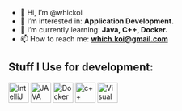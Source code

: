 - 👋 Hi, I’m @whickoi
- 👀 I’m interested in: **Application Development.**
- 🌱 I’m currently learning: **Java, C++, Docker.**
- 📫 How to reach me: **which.koi@gmail.com**

## Stuff I Use for development:
<img src="https://resources.jetbrains.com/storage/products/intellij-idea/img/meta/intellij-idea_logo_300x300.png"
     alt="IntelliJ IDEA"
     style="height: 40px; width: 40px;" /> <img src="https://teqnation.com/wp-content/uploads/2019/07/sdsa.png"
     alt="JAVA"
     style="height: 40px; width: 40px;" /> <img src="https://ms-azuretools.gallerycdn.vsassets.io/extensions/ms-azuretools/vscode-docker/1.20.0/1645549725810/Microsoft.VisualStudio.Services.Icons.Default"
                                                alt="Docker"
                                                style="height: 40px; width: 40px;" /> <img src="https://user-images.githubusercontent.com/42747200/46140125-da084900-c26d-11e8-8ea7-c45ae6306309.png"
                                                                                           alt="c++"
                                                                                           style="height: 40px; width: 40px;" /> <img src="https://upload.wikimedia.org/wikipedia/commons/thumb/5/59/Visual_Studio_Icon_2019.svg/1200px-Visual_Studio_Icon_2019.svg.png"
                                                                                                                                      alt="Visual Studio"
                                                                                                                                      style="height: 40px; width: 40px;" />

<!---
whickoi/whickoi is a ✨ special ✨ repository because its `README.md` (this file) appears on your GitHub profile.
You can click the Preview link to take a look at your changes.
--->
